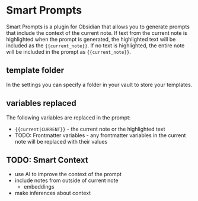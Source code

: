 # Smart Prompts
Smart Prompts is a plugin for Obsidian that allows you to generate prompts that include the context of the current note. If text from the current note is highlighted when the prompt is generated, the highlighted text will be included as the `{{current_note}}`. If no text is highlighted, the entire note will be included in the prompt as `{{current_note}}`.

## template folder
In the settings you can specify a folder in your vault to store your templates.

## variables replaced
The following variables are replaced in the prompt:
- `{{current|CURRENT}}` - the current note or the highlighted text
- TODO: Frontmatter variables - any frontmatter variables in the current note will be replaced with their values

## TODO: Smart Context
- use AI to improve the context of the prompt
- include notes from outside of current note
  - embeddings
- make inferences about context